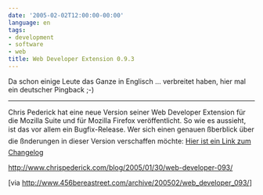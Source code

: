 ```yaml
---
date: '2005-02-02T12:00:00-00:00'
language: en
tags:
- development
- software
- web
title: Web Developer Extension 0.9.3
---
```



Da schon einige Leute das Ganze in Englisch ... verbreitet haben, hier mal ein deutscher Pingback ;-)

-------------------------------



Chris Pederick hat eine neue Version seiner Web Developer Extension für die Mozilla Suite und für Mozilla Firefox veröffentlicht. So wie es aussieht, ist das vor allem ein Bugfix-Release. Wer sich einen genauen ßberblick über die ßnderungen in dieser Version verschaffen möchte: <a href="http://www.chrispederick.com/work/firefox/webdeveloper/documentation/changelogs/">Hier ist ein Link zum Changelog</a>



<a href="http://www.chrispederick.com/blog/2005/01/30/web-developer-093/">http://www.chrispederick.com/blog/2005/01/30/web-developer-093/</a>





[via <a href="http://www.456bereastreet.com/archive/200502/web_developer_093/">http://www.456bereastreet.com/archive/200502/web_developer_093/</a>]